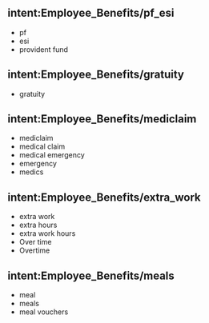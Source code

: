 ## intent:Employee_Benefits/pf_esi
- pf
- esi
- provident fund

## intent:Employee_Benefits/gratuity
- gratuity

## intent:Employee_Benefits/mediclaim
- mediclaim
- medical claim
- medical emergency
- emergency
- medics

## intent:Employee_Benefits/extra_work
- extra work
- extra hours
- extra work hours
- Over time
- Overtime

## intent:Employee_Benefits/meals
- meal
- meals
- meal vouchers
